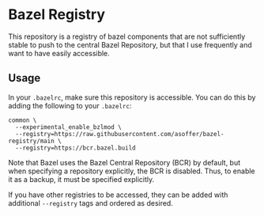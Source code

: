 # Bazel Registry

This repository is a registry of bazel components that are not sufficiently
stable to push to the central Bazel Repository, but that I use frequently and
want to have easily accessible.

## Usage

In your `.bazelrc`, make sure this repository is accessible. You can do this by
adding the following to your `.bazelrc`:

```
common \
  --experimental_enable_bzlmod \
  --registry=https://raw.githubusercontent.com/asoffer/bazel-registry/main \
  --registry=https://bcr.bazel.build
```

Note that Bazel uses the Bazel Central Repository (BCR) by default, but when
specifying a repository explicitly, the BCR is disabled. Thus, to enable it as a
backup, it must be specified explicitly.

If you have other registries to be accessed, they can be added with additional
`--registry` tags and ordered as desired.
